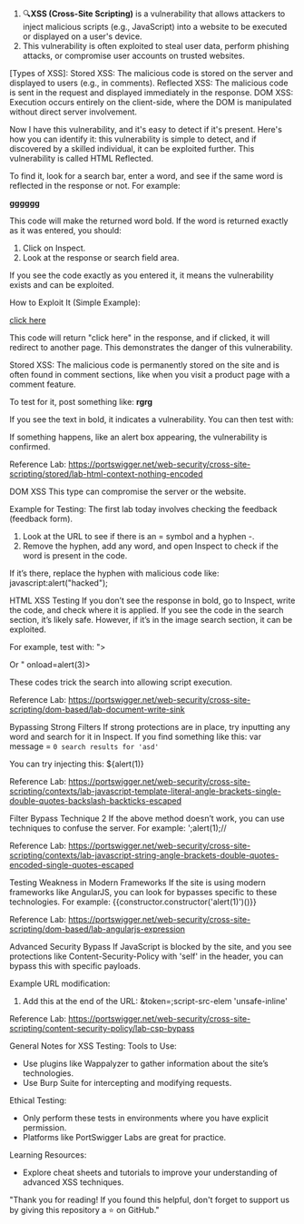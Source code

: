 1. 🔍**XSS (Cross-Site Scripting)** is a vulnerability that allows attackers to inject malicious scripts (e.g., JavaScript) into a website to be executed or displayed on a user's device.  
2. This vulnerability is often exploited to steal user data, perform phishing attacks, or compromise user accounts on trusted websites.


[Types of XSS]:
Stored XSS: The malicious code is stored on the server and displayed to users (e.g., in comments).
Reflected XSS: The malicious code is sent in the request and displayed immediately in the response.
DOM XSS: Execution occurs entirely on the client-side, where the DOM is manipulated without direct server involvement.

Now I have this vulnerability, and it's easy to detect if it's present. Here's how you can identify it: this vulnerability is simple to detect, and if discovered by a skilled individual, it can be exploited further. This vulnerability is called HTML Reflected.

To find it, look for a search bar, enter a word, and see if the same word is reflected in the response or not. For example:

<b>gggggg</b>

This code will make the returned word bold. If the word is returned exactly as it was entered, you should:

1. Click on Inspect.
2. Look at the response or search field area.

If you see the code exactly as you entered it, it means the vulnerability exists and can be exploited.

How to Exploit It (Simple Example):

<a href="https://www.amazon.com">click here</a>

This code will return "click here" in the response, and if clicked, it will redirect to another page. This demonstrates the danger of this vulnerability.

Stored XSS: The malicious code is permanently stored on the site and is often found in comment sections, like when you visit a product page with a comment feature.

To test for it, post something like:
<b>rgrg</b>

If you see the text in bold, it indicates a vulnerability. You can then test with:
<script>alert("hello")</script>

If something happens, like an alert box appearing, the vulnerability is confirmed.

Reference Lab:
https://portswigger.net/web-security/cross-site-scripting/stored/lab-html-context-nothing-encoded

DOM XSS
This type can compromise the server or the website.

Example for Testing:
The first lab today involves checking the feedback (feedback form).
1. Look at the URL to see if there is an = symbol and a hyphen -. 
2. Remove the hyphen, add any word, and open Inspect to check if the word is present in the code.

If it’s there, replace the hyphen with malicious code like:
javascript:alert("hacked");

HTML XSS Testing
If you don’t see the response in bold, go to Inspect, write the code, and check where it is applied. If you see the code in the search section, it’s likely safe. However, if it’s in the image search section, it can be exploited.

For example, test with:
"><script>alert(1);</script>

Or
" onload=alert(3)>

These codes trick the search into allowing script execution.

Reference Lab:
https://portswigger.net/web-security/cross-site-scripting/dom-based/lab-document-write-sink

Bypassing Strong Filters
If strong protections are in place, try inputting any word and search for it in Inspect. If you find something like this:
var message = `0 search results for 'asd'`

You can try injecting this:
${alert(1)}

Reference Lab:
https://portswigger.net/web-security/cross-site-scripting/contexts/lab-javascript-template-literal-angle-brackets-single-double-quotes-backslash-backticks-escaped

Filter Bypass Technique 2
If the above method doesn’t work, you can use techniques to confuse the server. For example:
';alert(1);//

Reference Lab:
https://portswigger.net/web-security/cross-site-scripting/contexts/lab-javascript-string-angle-brackets-double-quotes-encoded-single-quotes-escaped

Testing Weakness in Modern Frameworks
If the site is using modern frameworks like AngularJS, you can look for bypasses specific to these technologies. For example:
{{constructor.constructor('alert(1)')()}}

Reference Lab:
https://portswigger.net/web-security/cross-site-scripting/dom-based/lab-angularjs-expression

Advanced Security Bypass
If JavaScript is blocked by the site, and you see protections like Content-Security-Policy with 'self' in the header, you can bypass this with specific payloads.

Example URL modification:
1. Add this at the end of the URL:
&token=;script-src-elem 'unsafe-inline'

Reference Lab:
https://portswigger.net/web-security/cross-site-scripting/content-security-policy/lab-csp-bypass

General Notes for XSS Testing:
Tools to Use:
- Use plugins like Wappalyzer to gather information about the site’s technologies.
- Use Burp Suite for intercepting and modifying requests.

Ethical Testing:
- Only perform these tests in environments where you have explicit permission.
- Platforms like PortSwigger Labs are great for practice.

Learning Resources:
- Explore cheat sheets and tutorials to improve your understanding of advanced XSS techniques.



"Thank you for reading! If you found this helpful, don't forget to support us by giving this repository a ⭐ on GitHub."
